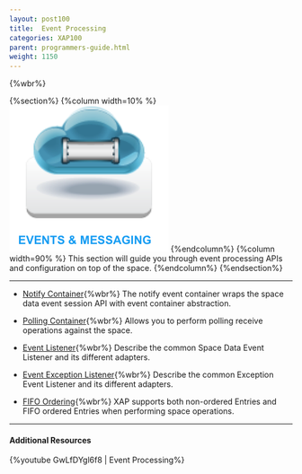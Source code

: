 ```yaml
---
layout: post100
title:  Event Processing
categories: XAP100
parent: programmers-guide.html
weight: 1150
---
```


{%wbr%}

{%section%}
{%column width=10% %}
![Events-Message.jpg](/attachment_files/subject/Events-Message.png)
{%endcolumn%}
{%column width=90% %}
This section will guide you through event processing APIs and configuration on top of the space.
{%endcolumn%}
{%endsection%}


<hr/>


- [Notify Container](./notify-container.html){%wbr%}
The notify event container wraps the space data event session API with event container abstraction.

- [Polling Container](./polling-container.html){%wbr%}
Allows you to perform polling receive operations against the space.

- [Event Listener](./data-event-listener.html){%wbr%}
Describe the common Space Data Event Listener and its different adapters.

- [Event Exception Listener](./event-exception-handler.html){%wbr%}
Describe the common Exception Event Listener and its different adapters.

- [FIFO Ordering](./fifo-overview.html){%wbr%}
XAP supports both non-ordered Entries and FIFO ordered Entries when performing space operations.

<hr/>

#### Additional Resources

{%youtube GwLfDYgl6f8 | Event Processing%}

